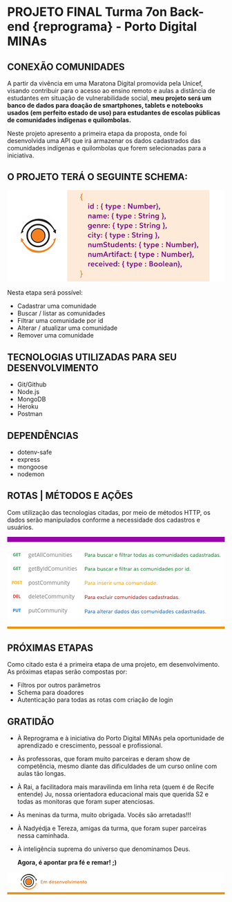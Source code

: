 # **PROJETO FINAL Turma 7on Back-end {reprograma} - Porto Digital MINAs** 

## **CONEXÃO COMUNIDADES**

A partir da vivência em uma Maratona Digital promovida pela Unicef, visando contribuir para o acesso ao ensino remoto e aulas a distância de estudantes em situação de vulnerabilidade social, **meu projeto será um banco de dados para doação de smartphones, tablets e notebooks usados (em perfeito estado de uso) para estudantes de escolas públicas de comunidades indígenas e quilombolas.**

Neste projeto apresento a primeira etapa da proposta, onde foi desenvolvida uma API que irá armazenar os dados cadastrados das comunidades indígenas e quilombolas que forem selecionadas para a iniciativa. 

## **O PROJETO TERÁ O SEGUINTE SCHEMA:**

![schema comunidade](./images/schema-comunidades.png)


Nesta etapa será possível: 

- Cadastrar uma comunidade
- Buscar / listar as comunidades 
- Filtrar uma comunidade por id
- Alterar / atualizar uma comunidade
- Remover uma comunidade

## **TECNOLOGIAS UTILIZADAS PARA SEU DESENVOLVIMENTO**

- Git/Github
- Node.js 
- MongoDB
- Heroku
- Postman

## **DEPENDÊNCIAS**

- dotenv-safe 
- express 
- mongoose 
- nodemon 

## **ROTAS** | MÉTODOS E AÇÕES

Com utilização das tecnologias citadas, por meio de métodos HTTP, os dados serão manipulados conforme a necessidade dos cadastros e usuários.

![rotas com métodos e ações](./images/rotas_metodos-acoes.png)


## **PRÓXIMAS ETAPAS**

Como citado esta é a primeira etapa de uma projeto, em desenvolvimento. As próximas etapas serão compostas por:

- Filtros por outros parâmetros
- Schema para doadores
- Autenticação para todas as rotas com criação de login


## **GRATIDÃO**

- À Reprograma e à iniciativa do Porto Digital MINAs pela oportunidade de aprendizado e crescimento, pessoal e profissional.

- Às professoras, que foram muito parceiras e deram show de competência, mesmo diante das dificuldades de um curso online com aulas tão longas.

- À Rai, a facilitadora mais maravilinda em linha reta (quem é de Recife entende) Ju, nossa orientadora educacional mais que querida S2 e todas as monitoras que foram super atenciosas.

- Às meninas da turma, muito obrigada. Vocês são arretadas!!!

- À Nadyédja e Tereza, amigas da turma, que foram super parceiras nessa caminhada.

- À inteligência suprema do universo que denominamos Deus.


   **Agora, é apontar pra fé e remar! ;)** 


![projeto em desenvolvimento](./images/rodape.png)
